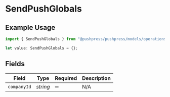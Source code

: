 # SendPushGlobals

## Example Usage

```typescript
import { SendPushGlobals } from "@pushpress/pushpress/models/operations";

let value: SendPushGlobals = {};
```

## Fields

| Field              | Type               | Required           | Description        |
| ------------------ | ------------------ | ------------------ | ------------------ |
| `companyId`        | *string*           | :heavy_minus_sign: | N/A                |